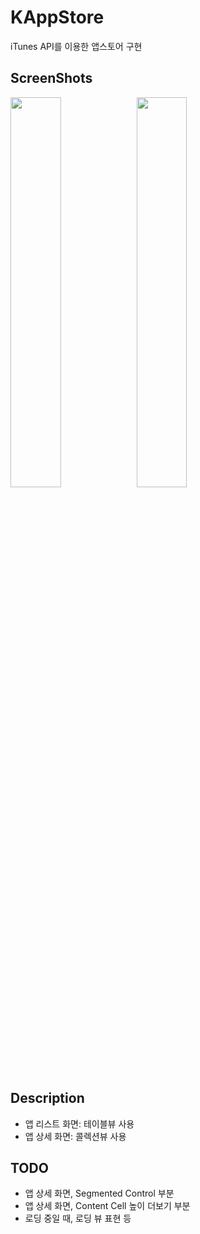# KAppStore
iTunes API를 이용한 앱스토어 구현

ScreenShots
-----------
<img width="40%" src="https://user-images.githubusercontent.com/20268356/26839230-5b0b3054-4b1d-11e7-94d4-a4409cc8894a.png"><img width="40%" src="https://user-images.githubusercontent.com/20268356/26839192-448f4afe-4b1d-11e7-8208-af5574db1e6f.png">

Description
-----------
- 앱 리스트 화면: 테이블뷰 사용
- 앱 상세 화면: 콜렉션뷰 사용

TODO
----
- 앱 상세 화면, Segmented Control 부분
- 앱 상세 화면, Content Cell 높이 더보기 부분
- 로딩 중일 때, 로딩 뷰 표현 등
